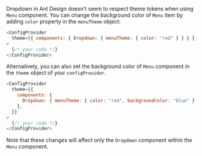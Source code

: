 Dropdown in Ant Design doesn't seem to respect theme tokens when using `Menu` component.
You can change the background color of `Menu` item by adding `color` property in the `menuTheme` object:

```javascript
<ConfigProvider
  theme={{ components: { Dropdown: { menuTheme: { color: "red" } } } }}
>
  {/* your code */}
</ConfigProvider>
```

Alternatively, you can also set the background color of `Menu` component in the `theme` object of your `configProvider`.

```javascript
<ConfigProvider
  theme={{
    components: {
      Dropdown: { menuTheme: { color: "red", backgroundColor: "blue" } },
    },
  }}
>
  {/* your code */}
</ConfigProvider>
```

Note that these changes will affect only the `Dropdown` component within the `Menu` component.
